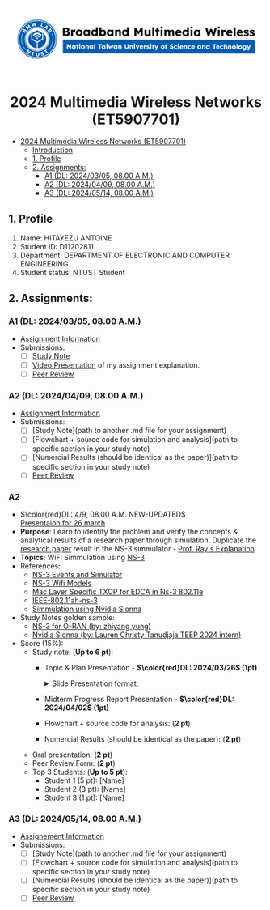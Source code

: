 ![](./assets/lab-logo.jpg)

# <center> 2024 Multimedia Wireless Networks (ET5907701) </center>

- [ 2024 Multimedia Wireless Networks (ET5907701) ](#-2024-multimedia-wireless-networks-et5907701-)
  - [Introduction](#introduction)
  - [1. Profile](#1-profile)
  - [2. Assignments:](#2-assignments)
    - [A1 (DL: 2024/03/05, 08.00 A.M.)](#a1-dl-20240305-0800-am)
    - [A2 (DL: 2024/04/09, 08.00 A.M.)](#a2-dl-20240409-0800-am)
    - [A3 (DL: 2024/05/14, 08.00 A.M.)](#a3-dl-20240514-0800-am)


## 1. Profile
1. Name: HITAYEZU ANTOINE
2. Student ID: D11202811
3. Department: DEPARTMENT OF ELECTRONIC AND COMPUTER ENGINEERING
4. Student status: NTUST Student

## 2. Assignments:

### A1 (DL: 2024/03/05, 08.00 A.M.)
- [Assignment Information](https://github.com/bmw-ece-ntust/multimedia-wireless-network?tab=readme-ov-file#a1-deadline-35-0800-am)
- Submissions:
  - [ ] [Study Note](https://github.com/bmw-ece-ntust/multimedia-wireless-network/blob/2024-D11202811-Hitayezu-Antoine/2024%20D11202811%20HITAYEZU%20ANTOINE%20ASSIGNEMT1.md)
  - [ ] [Video Presentation](https://youtu.be/jULd4Gjr9oU) of my assignment explanation.
  - [ ] [Peer Review](https://forms.gle/tPVAdfAc4hBiUtg88)

### A2 (DL: 2024/04/09, 08.00 A.M.)
- [Assignment Information](https://github.com/bmw-ece-ntust/multimedia-wireless-network?tab=readme-ov-file#a2-deadline-49-0800-am)
- Submissions:
  - [ ] [Study Note](path to another .md file for your assignment)
  - [ ] [Flowchart + source code for simulation and analysis](path to specific section in your study note)
  - [ ] [Numercial Results (should be identical as the paper)](path to specific section in your study note)
  - [ ] [Peer Review](https://forms.gle/njd22Apu7ZGTbKzJ7)

### A2
- $\color{red}DL: 4/9, 08.00 A.M. NEW-UPDATED$ </detail><summary>[Presentaion for 26 march](https://github.com/bmw-ece-ntust/multimedia-wireless-network/blob/2024-D11202811-Hitayezu-Antoine/ANTOINE%20PRESENTATION%20MULTIMEDIA%20A2%20updated.pptx)</summary></detail>
- **Purpose**: Learn to identify the problem and verify the concepts & analytical results of a research paper through simulation. Duplicate the [research paper](https://ieeexplore.ieee.org/document/1265851) result in the NS-3 simmulator - [Prof. Ray's Explanation](https://youtu.be/atdoOPE1iYM?feature=shared&t=3053)
- **Topics**: WiFi Simmulation using [NS-3](https://www.nsnam.org/docs/models/html/wifi.html)
- References:
    - [NS-3 Events and Simulator](https://www.nsnam.org/docs/manual/html/events.html)
    - [NS-3 Wifi Models](https://www.nsnam.org/docs/release/3.8/doxygen/group___wifi.html)
    - [Mac Layer Specific TXOP for EDCA in Ns-3 802.11e](https://copyprogramming.com/howto/ns-3-802-11e-edca-txop-specific-mac-layer)
    - [IEEE-802.11ah-ns-3](https://github.com/imec-idlab/IEEE-802.11ah-ns-3/blob/master/src/wifi/doc/source/wifi-design.rst)
    - [Simmulation using Nvidia Sionna](https://colab.research.google.com/github/NVlabs/diff-rt/blob/master/Learning_Materials.ipynb#scrollTo=011479da)
- Study Notes golden sample:
    - [NS-3 for O-RAN (by: zhiyang yung)](https://hackmd.io/@2xIzdkQiS9K3Pfrv6tVEtA/S1LpzA51p)
    - [Nvidia Sionna (by: Lauren Christy Tanudjaja TEEP 2024 intern)](https://github.com/bmw-ece-ntust/internship/blob/2024-TEEP-11-Lauren/Study%20notes/RSSI_Heatmap(SionnaRT).md)
- Score (15%):
    - Study note: (**Up to 6 pt**):
      - Topic & Plan Presentation - **$\color{red}DL: 2024/03/26$ (1pt)**
        <details><summary>Slide Presentation format:</summary>  
          
          - Slide 0: Name
          - Slide 1: List their weekly plan (deliverable/week)
          - Slide 2: Briefly summarize the reference they have studied
          - Slide 3: List the pending issues and possible solutions
            </detail><summary>[Presentaion for 26 march](https://github.com/bmw-ece-ntust/multimedia-wireless-network/blob/2024-D11202811-Hitayezu-Antoine/ANTOINE%20PRESENTATION%20MULTIMEDIA%20A2%20updated.pptx)</summary></detail>       
        </details>
      - Midterm Progress Report Presentation - **$\color{red}DL: 2024/04/02$ (1pt)**
      - Flowchart + source code for analysis: (**2 pt**)
      - Numercial Results (should be identical as the paper): (**2 pt**)
    - Oral presentation: (**2 pt**)
    - Peer Review Form: (**2 pt**)
    - Top 3 Students: (**Up to 5 pt**):
      - Student 1 (5 pt): [Name]
      - Student 2 (3 pt): [Name]
      - Student 3 (1 pt): [Name]


### A3 (DL: 2024/05/14, 08.00 A.M.)
- [Assignement Information](https://github.com/bmw-ece-ntust/multimedia-wireless-network?tab=readme-ov-file#a3-deadline-514-0800-am)
- Submissions:
  - [ ] [Study Note](path to another .md file for your assignment)
  - [ ] [Flowchart + source code for simulation and analysis](path to specific section in your study note)
  - [ ] [Numercial Results (should be identical as the paper)](path to specific section in your study note)
  - [ ] [Peer Review](https://forms.gle/yVtjYqxZyRgcjbeE8)
